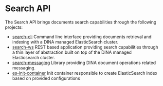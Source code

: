 # Search API

The Search API brings documents search capabilities through the following projects:

- [search-cli](search-cli/README.md) Command line interface providing documents retrieval and indexing with a DINA managed ElasticSearch cluster. 
- [search-ws](search-ws/README.md) REST based application providing search capabilities through a thin layer of abstraction built on top of the DINA managed Elasticsearch cluster.
- [search-messaging](search-messaging/README.md) Library providing DINA document operations related messaging.
- [es-init-container](es-init-container/README.md) Init container responsible to create ElasticSearch index based on provided configurations
